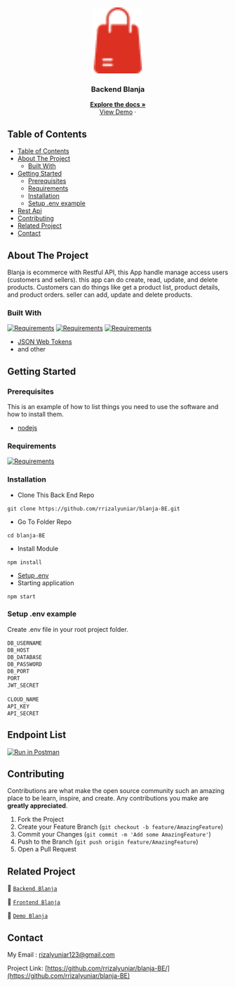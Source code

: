 <br />
<p align="center">
<div align="center">
<img height="150" src="./docs/logo.png" alt="Balanja" border="0"/>
</div>
  <h3 align="center">Backend Blanja</h3>
  <p align="center">
    <a href="https://github.com/rrizalyuniar/blanja-BE"><strong>Explore the docs »</strong></a>
    <br />
    <a href="https://blanja-deploy-production.up.railway.app">View Demo</a>
    ·
 
  </p>
</p>

<!-- TABLE OF CONTENTS -->

## Table of Contents

- [Table of Contents](#table-of-contents)
- [About The Project](#about-the-project)
  - [Built With](#built-with)
- [Getting Started](#getting-started)
  - [Prerequisites](#prerequisites)
  - [Requirements](#requirements)
  - [Installation](#installation)
  - [Setup .env example](#setup-env-example)
- [Rest Api](#rest-api)
- [Contributing](#contributing)
- [Related Project](#related-project)
- [Contact](#contact)

<!-- ABOUT THE PROJECT -->

## About The Project

Blanja is ecommerce with Restful API, this App handle manage access users (customers and sellers). this app can do create, read, update, and delete
products. Customers can do things like get a product list, product details, and product orders. seller can add, update and delete products.

### Built With

[![Requirements](https://skillicons.dev/icons?i=nodejs)](https://nodejs.org/en/)
[![Requirements](https://skillicons.dev/icons?i=expressjs)](https://expressjs.com/)
[![Requirements](https://skillicons.dev/icons?i=postgres)](https://www.postgresql.org/)
- [JSON Web Tokens](https://jwt.io/)
- and other

<!-- GETTING STARTED -->

## Getting Started

### Prerequisites

This is an example of how to list things you need to use the software and how to install them.

- [nodejs](https://nodejs.org/en/download/)

### Requirements

[![Requirements](https://skillicons.dev/icons?i=figma,nodejs,vscode,postman)](/)

### Installation

- Clone This Back End Repo

```
git clone https://github.com/rrizalyuniar/blanja-BE.git
```

- Go To Folder Repo

```
cd blanja-BE
```

- Install Module

```
npm install
```

- <a href="#setup-env-example">Setup .env</a>
- Starting application

```
npm start
```

### Setup .env example

Create .env file in your root project folder.

```env
DB_USERNAME
DB_HOST
DB_DATABASE
DB_PASSWORD
DB_PORT
PORT
JWT_SECRET

CLOUD_NAME
API_KEY
API_SECRET
```

## Endpoint List

[![Run in Postman](https://run.pstmn.io/button.svg)](https://documenter.getpostman.com/)

<!-- CONTRIBUTING -->

## Contributing

Contributions are what make the open source community such an amazing place to be learn, inspire, and create. Any contributions you make are **greatly appreciated**.

1. Fork the Project
2. Create your Feature Branch (`git checkout -b feature/AmazingFeature`)
3. Commit your Changes (`git commit -m 'Add some AmazingFeature'`)
4. Push to the Branch (`git push origin feature/AmazingFeature`)
5. Open a Pull Request

## Related Project

:rocket: [`Backend Blanja`](https://github.com/rrizalyuniar/blanja-BE)

:rocket: [`Frontend Blanja`](https://github.com/rrizalyuniar/blanja-FE)

:rocket: [`Demo Blanja`](https://blanjaa-fe.vercel.app/)

<!-- CONTACT -->

## Contact

My Email : rizalyuniar123@gmail.com

Project Link: [https://github.com/rrizalyuniar/blanja-BE/](https://github.com/rrizalyuniar/blanja-BE)